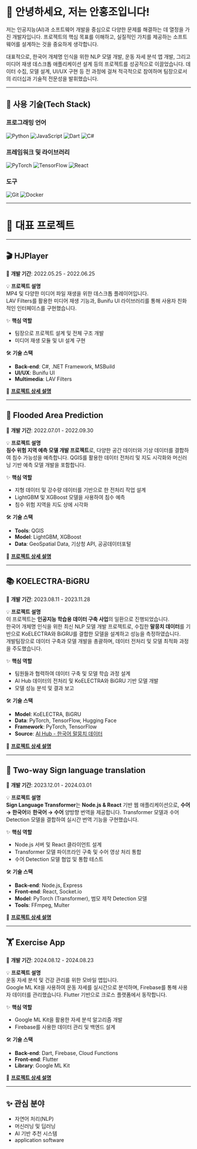 # 👋 안녕하세요, 저는 안홍조입니다!

저는 인공지능(AI)과 소프트웨어 개발을 중심으로 다양한 문제를 해결하는 데 열정을 가진 개발자입니다. 프로젝트의 핵심 목표를 이해하고, 실질적인 가치를 제공하는 소프트웨어를 설계하는 것을 중요하게 생각합니다.

대표적으로, 한국어 개체명 인식을 위한 NLP 모델 개발, 운동 자세 분석 앱 개발, 그리고 미디어 재생 데스크톱 애플리케이션 설계 등의 프로젝트를 성공적으로 이끌었습니다. 데이터 수집, 모델 설계, UI/UX 구현 등 전 과정에 걸쳐 적극적으로 참여하며 팀장으로서의 리더십과 기술적 전문성을 발휘했습니다.



---

## 🚀 **사용 기술(Tech Stack)**

### **프로그래밍 언어**
![Python](https://img.shields.io/badge/-Python-3776AB?style=for-the-badge&logo=python&logoColor=white)
![JavaScript](https://img.shields.io/badge/-JavaScript-F7DF1E?style=for-the-badge&logo=javascript&logoColor=black)
![Dart](https://img.shields.io/badge/-Dart-0175C2?style=for-the-badge&logo=dart&logoColor=white)
![C#](https://img.shields.io/badge/-C%23-239120?style=for-the-badge&logo=c-sharp&logoColor=white)

### **프레임워크 및 라이브러리**
![PyTorch](https://img.shields.io/badge/-PyTorch-EE4C2C?style=for-the-badge&logo=pytorch&logoColor=white)
![TensorFlow](https://img.shields.io/badge/-TensorFlow-FF6F00?style=for-the-badge&logo=tensorflow&logoColor=white)
![React](https://img.shields.io/badge/-React-61DAFB?style=for-the-badge&logo=react&logoColor=black)

### **도구**
![Git](https://img.shields.io/badge/-Git-F05032?style=for-the-badge&logo=git&logoColor=white)
![Docker](https://img.shields.io/badge/-Docker-2496ED?style=for-the-badge&logo=docker&logoColor=white)

---

# 📂 **대표 프로젝트**

---

## 🎬 **HJPlayer**
📅 **개발 기간**: 2022.05.25 - 2022.06.25  

💡 **프로젝트 설명**  
MP4 및 다양한 미디어 파일 재생을 위한 데스크톱 플레이어입니다.  
LAV Filters를 활용한 미디어 재생 기능과, Bunifu UI 라이브러리를 통해 사용자 친화적인 인터페이스를 구현했습니다.

✨ **핵심 역할**  
- 팀장으로 프로젝트 설계 및 전체 구조 개발  
- 미디어 재생 모듈 및 UI 설계 구현  

🛠️ **기술 스택**  
- **Back-end**: C#, .NET Framework, MSBuild  
- **UI/UX**: Bunifu UI  
- **Multimedia**: LAV Filters  

🔗 **[프로젝트 상세 설명](https://github.com/hongjo-dev/videoplayer-project)**

---

## 🌊 **Flooded Area Prediction**
📅 **개발 기간**: 2022.07.01 - 2022.09.30  

💡 **프로젝트 설명**  
**침수 위험 지역 예측 모델 개발 프로젝트**로, 다양한 공간 데이터와 기상 데이터를 결합하여 침수 가능성을 예측합니다. QGIS를 활용한 데이터 전처리 및 지도 시각화와 머신러닝 기반 예측 모델 개발을 포함합니다.

✨ **핵심 역할**  
- 지형 데이터 및 강수량 데이터를 기반으로 한 전처리 작업 설계  
- LightGBM 및 XGBoost 모델을 사용하여 침수 예측  
- 침수 위험 지역을 지도 상에 시각화  

🛠️ **기술 스택**  
- **Tools**: QGIS  
- **Model**: LightGBM, XGBoost  
- **Data**: GeoSpatial Data, 기상청 API, 공공데이터포털

🔗 **[프로젝트 상세 설명](https://github.com/hongjo-dev/Flooded_area_prediction)**

---
## 📚 **KOELECTRA-BiGRU**
📅 **개발 기간**: 2023.08.11 - 2023.11.28  

💡 **프로젝트 설명**  
이 프로젝트는 **인공지능 학습용 데이터 구축 사업**의 일환으로 진행되었습니다.  
한국어 개체명 인식을 위한 최신 NLP 모델 개발 프로젝트로, 수집한 **말뭉치 데이터**를 기반으로 KoELECTRA와 BiGRU를 결합한 모델을 설계하고 성능을 측정하였습니다.  
개발팀장으로 데이터 구축과 모델 개발을 총괄하며, 데이터 전처리 및 모델 최적화 과정을 주도했습니다.

✨ **핵심 역할**  
- 팀원들과 협력하여 데이터 구축 및 모델 학습 과정 설계  
- AI Hub 데이터의 전처리 및 KoELECTRA와 BiGRU 기반 모델 개발  
- 모델 성능 분석 및 결과 보고  

🛠️ **기술 스택**  
- **Model**: KoELECTRA, BiGRU  
- **Data**: PyTorch, TensorFlow, Hugging Face  
- **Framework**: PyTorch, TensorFlow  
- **Source**: [AI Hub - 한국어 말뭉치 데이터](https://www.aihub.or.kr/aihubdata/data/view.do?currMenu=&topMenu=&aihubDataSe=data&dataSetSn=71714)

🔗 **[프로젝트 상세 설명](https://github.com/hongjo-dev/KOELECTRA-BIGRU)**

---

## 👐 **Two-way Sign language translation**
📅 **개발 기간**: 2023.12.01 - 2024.03.01  

💡 **프로젝트 설명**  
**Sign Language Transformer**는 **Node.js & React** 기반 웹 애플리케이션으로, **수어 → 한국어**와 **한국어 → 수어** 양방향 번역을 제공합니다. Transformer 모델과 수어 Detection 모델을 결합하여 실시간 번역 기능을 구현했습니다.  

✨ **핵심 역할**  
- Node.js 서버 및 React 클라이언트 설계  
- Transformer 모델 파이프라인 구축 및 수어 영상 처리 통합  
- 수어 Detection 모델 협업 및 통합 테스트  

🛠️ **기술 스택**  
- **Back-end**: Node.js, Express  
- **Front-end**: React, Socket.io  
- **Model**: PyTorch (Transformer), 범모 제작 Detection 모델  
- **Tools**: FFmpeg, Multer  

🔗 **[프로젝트 상세 설명](https://github.com/hongjo-dev/sign-language-translator)**

---

## 🏋️ **Exercise App**
📅 **개발 기간**: 2024.08.12 - 2024.08.23  

💡 **프로젝트 설명**  
운동 자세 분석 및 건강 관리를 위한 모바일 앱입니다.  
Google ML Kit을 사용하여 운동 자세를 실시간으로 분석하며, Firebase를 통해 사용자 데이터를 관리했습니다. Flutter 기반으로 크로스 플랫폼에서 동작합니다.

✨ **핵심 역할**  
- Google ML Kit을 활용한 자세 분석 알고리즘 개발  
- Firebase를 사용한 데이터 관리 및 백엔드 설계  

🛠️ **기술 스택**  
- **Back-end**: Dart, Firebase, Cloud Functions  
- **Front-end**: Flutter  
- **Library**: Google ML Kit  

🔗 **[프로젝트 상세 설명](https://github.com/hongjo-dev/exercise-app)**

---

## ✨ **관심 분야**

- 자연어 처리(NLP)
- 머신러닝 및 딥러닝
- AI 기반 추천 시스템
- application software
